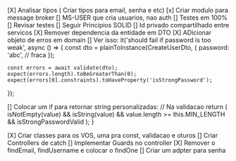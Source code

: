 [X] Analisar tipos ( Criar tipos para email, senha e etc)
[x] Criar modulo para message broker
[] MS-USER que cria usuarios, nao auth
[] Testes em 100%
[] Revisar testes
[] Seguir Principios SOLID
[] Id privado compartilhado entre servicos
[X] Remover dependencia da entidade em DTO
[X] ADicionar objeto de erros em domain
[] Ver isso:   it('should fail if password is too weak', async () => {
    const dto = plainToInstance(CreateUserDto, {
      password: 'abc', // fraca
    });

    const errors = await validate(dto);
    expect(errors.length).toBeGreaterThan(0);
    expect(errors[0].constraints).toHaveProperty('isStrongPassword');
  });

  [] Colocar um if para retornar string personalizadas: // Na validacao     return (
      isNotEmpty(value) &&
      isString(value) &&
      value.length >= this.MIN_LENGTH &&
      isStrongPasswordValid
    );
  }

[X] Criar classes para os VOS, uma pra const, validacao e oturos
[] Criar Controllers de catch
[] Implementar Guards no controller
[X] Remover o findEmail, findUsername e colocar o findOne
[] Criar um adpter para senha